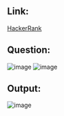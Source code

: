 ## Link:
[HackerRank](https://www.hackerrank.com/challenges/asian-population/problem?isFullScreen=true)

## Question:
![image](https://github.com/user-attachments/assets/3b5ded72-271b-4cac-adb1-66aec4e77d85)
![image](https://github.com/user-attachments/assets/ee1f8f09-c579-4c91-a1c9-f02c21ea0151)

## Output:
![image](https://github.com/user-attachments/assets/e484d50f-9151-4e0f-8e42-dd9aa36af37b)

